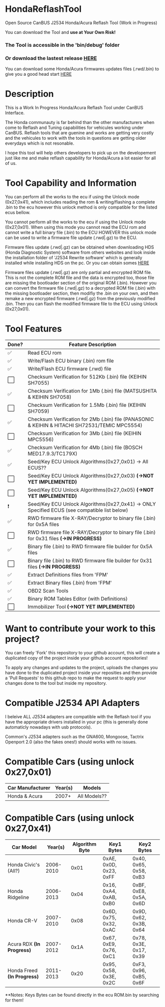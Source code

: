 # HondaReflashTool

Open Source CanBUS J2534 Honda/Acura Reflash Tool (Work in Progress)

You can download the Tool and **use at Your Own Risk!**

### **The Tool is accessible in the 'bin/debug' folder**

### Or download the lastest release [HERE](https://github.com/bouletmarc/HondaReflashTool/releases)

You can download some Honda/Acura firmwares updates files (.rwd/.bin) to give you a good head start [HERE](https://github.com/bouletmarc/HondaCalibFiles)

# Description

This is a Work In Progress Honda/Acura Reflash Tool under CanBUS Interface.

The Honda communauty is far behind than the other manufacturers when come to Reflash and Tuning capabilities for vehicules working under CanBUS. Reflash tools that are guenine and works are getting very costly and the vehicules to work with the tools in questions are getting older everydays which is not resonable.

I hope this tool will help others developers to pick up on the developement just like me and make reflash capability for Honda/Acura a lot easier for all of us.

# Tool Capability and Information

You can perform all the works to the ecu if using the Unlock mode (0x27,0x41), which includes reading the rom & writing/flashing a complete .bin to the ecu however this unlock method is only compatible for the listed ecus bellow.

You cannot perform all the works to the ecu if using the Unlock mode (0x27,0x01). When using this mode you cannot read the ECU rom and cannot write a full binary file (.bin) to the ECU HOWEVER this unlock mode can be used to write a firmware file update (.rwd|.gz) to the ECU.

Firmware files update (.rwd|.gz) can be obtained when downloading HDS (Honda Diagnostic System) software from others websites and look inside the installation folder of 'J2534 Rewrite software' which is generally installed while installing HDS on the pc. Or you can obtain somes [HERE](https://github.com/bouletmarc/HondaCalibFiles)

Firmware files update (.rwd|.gz) are only partial and encrypted ROM file. This is not the complete ROM file and the data is encrypted too, those file are missing the bootloader section of the original ROM (.bin). However you can convert the firmware file (.rwd|.gz) to a decrypted ROM file (.bin) with the missing bootloader section, then modifiy the .bin on your own, and then remake a new encrypted firmware (.rwd|.gz) from the previously modified .bin. Then you can flash the modified firmware file to the ECU using Unlock (0x27,0x01).

# Tool Features

| Done? | Feature Description | 
|------|---------|
| :white_check_mark: | Read ECU rom |
| :white_check_mark: | Write/Flash ECU binary (.bin) rom file |
| :white_check_mark: | Write/Flash ECU firmware (.rwd) file |
| :white_large_square: | Checksum Verification for 512Kb (.bin) file (KEIHIN SH7055) |
| :white_check_mark: | Checksum Verification for 1Mb (.bin) file (MATSUSHITA & KEIHIN SH7058) |
| :white_large_square: | Checksum Verification for 1.5Mb (.bin) file (KEIHIN SH7059) |
| :white_check_mark: | Checksum Verification for 2Mb (.bin) file (PANASONIC & KEIHIN & HITACHI SH72531/TEMIC MPC5554) |
| :white_large_square: | Checksum Verification for 3Mb (.bin) file (KEIHIN MPC5556) |
| :white_check_mark: | Checksum Verification for 4Mb (.bin) file (BOSCH MED17.9.3/TC179X) |
| :white_check_mark: | Seed/Key ECU Unlock Algorithms(0x27,0x01) -> All ECUS?? |
| :white_large_square: | Seed/Key ECU Unlock Algorithms(0x27,0x03) **(->NOT YET IMPLEMENTED)** |
| :white_large_square: | Seed/Key ECU Unlock Algorithms(0x27,0x05) **(->NOT YET IMPLEMENTED)** |
| :exclamation: | Seed/Key ECU Unlock Algorithms(0x27,0x41) -> ONLY Specified ECUS (see compatible list below) |
| :white_check_mark: | RWD firmware file X-RAY/Decryptor to binary file (.bin) for 0x5A files |
| :white_large_square: | RWD firmware file X-RAY/Decryptor to binary file (.bin) for 0x31 files **(->IN PROGRESS)** |
| :white_check_mark: | Binary file (.bin) to RWD firmware file builder for 0x5A files |
| :white_large_square: | Binary file (.bin) to RWD firmware file builder for 0x31 files **(->IN PROGRESS)** |
| :white_check_mark: | Extract Definitions files from 'FPM' |
| :white_check_mark: | Extract Binary files (.bin) from 'FPM' |
| :white_check_mark: | OBD2 Scan Tools |
| :white_check_mark: | Binary ROM Tables Editor (with Definitions) |
| :white_large_square: | Immobilizer Tool **(->NOT YET IMPLEMENTED)** |

# Want to contribute your work to this project?

You can freely 'Fork' this repository to your github account, this will create a duplicated copy of the project inside your github account repositories!

To apply any changes and updates to the project, uploads the changes you have done to the duplicated project inside your reposities and then provide a 'Pull Requests' to this github repo to make the request to apply your changes done to the tool but inside my repository.

# Compatible J2534 API Adapters

I beleive ALL J2534 adapters are compatible with the Reflash tool if you have the appropriate drivers installed in your pc (this is generally done automaticly nowadays with usb protocols).

Common's J2534 adapters such as the GNA600, Mongoose, Tactrix Openport 2.0 (also the fakes ones!) should works with no issues.

# Compatible Cars (using unlock 0x27,0x01)

| Car Manufacturer | Year(s) | Models |
|------|---------|---------|
| Honda & Acura | 2007+ | All Models?? |

# Compatible Cars (using unlock 0x27,0x41)

| Car Model | Year(s) | Algorithm Byte | Key1 Bytes | Key2 Bytes |
|------|---------|---------|---------|---------|
| Honda Civic's (All?) | 2006-2010 | 0x01 | 0xAE, 0x0D, 0x23, 0xFF | 0x40, 0x65, 0x58, 0xB3 |
| Honda Ridgeline | 2006-2013 | 0x04 | 0x16, 0xA4, 0xAB, 0xB0 | 0xBF, 0xE8, 0x5A, 0x6D |
| Honda CR-V | 2007-2010 | 0x08 | 0x6D, 0x75, 0x32, 0xAC | 0x9D, 0x62, 0x3B, 0x64 |
| Acura RDX **(In Progress)** | 2007-2012 | 0x1A | 0x67, 0xE9, 0x76, 0xC1 | 0x78, 0x3E, 0x17, 0x39 |
| Honda Freed **(In Progress)** | 2011-2013 | 0x20 | 0x95, 0x58, 0x3E, 0x2C | 0xF3, 0x96, 0xB5, 0x6F |

**Notes: Keys Bytes can be found directly in the ecu ROM.bin by searching for them!

